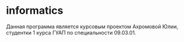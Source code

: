 # informatics
Данная программа является курсовым проектом Ахромовой Юлии, студентки 1 курса ГУАП по специальности 09.03.01.
